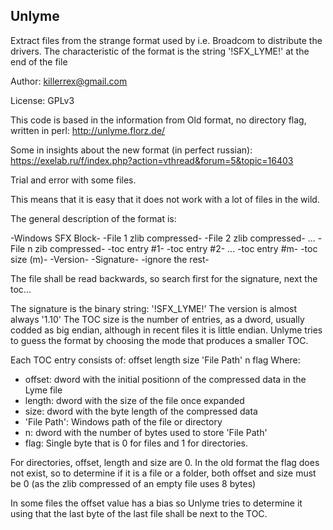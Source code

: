 Unlyme
------

Extract files from the strange format used by i.e. Broadcom to distribute the drivers.
The characteristic of the format is the string '!SFX_LYME!' at the end of the file

Author:
  killerrex@gmail.com

License: GPLv3

This code is based in the information from
  Old format, no directory flag, written in perl:
http://unlyme.florz.de/

  Some in insights about the new format (in perfect russian):
https://exelab.ru/f/index.php?action=vthread&forum=5&topic=16403

  Trial and error with some files.

This means that it is easy that it does not work with a lot of files in the wild.

The general description of the format is:

-Windows SFX Block-
-File 1 zlib compressed-
-File 2 zlib compressed-
...
-File n zib compressed-
-toc entry #1-
-toc entry #2-
...
-toc entry #m-
-toc size (m)-
-Version-
-Signature-
-ignore the rest-

The file shall be read backwards, so search first for the signature, next the toc...

The signature is the binary string: '!SFX_LYME!'
The version is almost always '1.10'
The TOC size is the number of entries, as a dword, usually codded as big endian, although in recent files it is little endian. Unlyme tries to guess the format by choosing the mode that
produces a smaller TOC.

Each TOC entry consists of:
offset length size 'File Path' n flag
Where:
  - offset: dword with the initial positionn of the compressed data in the Lyme file
  - length: dword with the size of the file once expanded
  -   size: dword with the byte length of the compressed data
  - 'File Path': Windows path of the file or directory
  - n: dword with the number of bytes used to store 'File Path'
  - flag: Single byte that is 0 for files and 1 for directories.

For directories, offset, length and size are 0.
In the old format the flag does not exist, so to determine if it is a file or a folder, both
offset and size must be 0 (as the zlib compressed of an empty file uses 8 bytes)

In some files the offset value has a bias so Unlyme tries to determine it using that
the last byte of the last file shall be next to the TOC.
